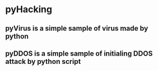 # pyHacking
## pyVirus is a simple sample of virus made by python
## pyDDOS is a simple sample of initialing DDOS attack by python script 
